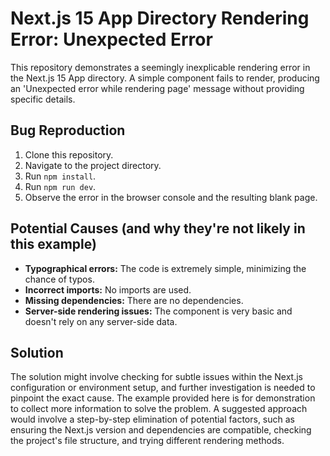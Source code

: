 # Next.js 15 App Directory Rendering Error: Unexpected Error

This repository demonstrates a seemingly inexplicable rendering error in the Next.js 15 App directory.  A simple component fails to render, producing an 'Unexpected error while rendering page' message without providing specific details.

## Bug Reproduction

1. Clone this repository.
2. Navigate to the project directory.
3. Run `npm install`.
4. Run `npm run dev`.
5. Observe the error in the browser console and the resulting blank page.

## Potential Causes (and why they're not likely in this example)

* **Typographical errors:** The code is extremely simple, minimizing the chance of typos.
* **Incorrect imports:**  No imports are used.
* **Missing dependencies:** There are no dependencies.
* **Server-side rendering issues:** The component is very basic and doesn't rely on any server-side data.

## Solution
The solution might involve checking for subtle issues within the Next.js configuration or environment setup, and further investigation is needed to pinpoint the exact cause.  The example provided here is for demonstration to collect more information to solve the problem.  A suggested approach would involve a step-by-step elimination of potential factors, such as ensuring the Next.js version and dependencies are compatible, checking the project's file structure, and trying different rendering methods.